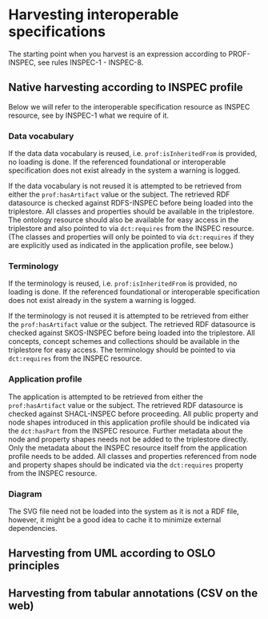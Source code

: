 # Harvesting interoperable specifications

The starting point when you harvest is an expression according to PROF-INSPEC, see rules INSPEC-1 - INSPEC-8.

## Native harvesting according to INSPEC profile

Below we will refer to the interoperable specification resource as INSPEC resource, see by INSPEC-1 what we require of it.

### Data vocabulary

If the data data vocabulary is reused, i.e. `prof:isInheritedFrom` is provided, no loading is done. If the referenced foundational or interoperable specification does not exist already in the system a warning is logged.

If the data vocabulary is not reused it is attempted to be retrieved from either the `prof:hasArtifact` value or the subject. The retrieved RDF datasource is checked against RDFS-INSPEC before being loaded into the triplestore. All classes and properties should be available in the triplestore. The ontology resource should also be available for easy access in the triplestore and also pointed to via `dct:requires` from the INSPEC resource. (The classes and properties will only be pointed to via `dct:requires` if they are explicitly used as indicated in the application profile, see below.)

### Terminology

If the terminology is reused, i.e. `prof:isInheritedFrom` is provided, no loading is done. If the referenced foundational or interoperable specification does not exist already in the system a warning is logged.

If the terminology is not reused it is attempted to be retrieved from either the `prof:hasArtifact` value or the subject. The retrieved RDF datasource is checked against SKOS-INSPEC before being loaded into the triplestore. All concepts, concept schemes and collections should be available in the triplestore for easy access. The terminology should be pointed to via `dct:requires` from the INSPEC resource.

### Application profile

The application is attempted to be retrieved from either the `prof:hasArtifact` value or the subject. The retrieved RDF datasource is checked against SHACL-INSPEC before proceeding. All public property and node shapes introduced in this application profile should be indicated via the `dct:hasPart` from the INSPEC resource. Further metadata about the node and property shapes needs not be added to the triplestore directly. Only the metadata about the INSPEC resource itself from the application profile needs to be added. All classes and properties referenced from node and property shapes should be indicated via the `dct:requires` property from the INSPEC resource.

### Diagram

The SVG file need not be loaded into the system as it is not a RDF file, however, it might be a good idea to cache it to minimize external dependencies.

## Harvesting from UML according to OSLO principles

## Harvesting from tabular annotations (CSV on the web)
